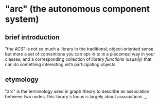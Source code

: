# "arc" (the autonomous component system)

## brief introduction

"the ACS" is not so much a library in the traditional, object-oriented sense
but more a set of conventions you can opt-in to in a piecemeal way in
your classes; and a corresponding collection of library *functions*
(usually) that can do something interesting with participating objects.




## etymology

"arc" is the terminology used in graph theory to describe an association
between two nodes. this library's focus is largely about associations.
_
